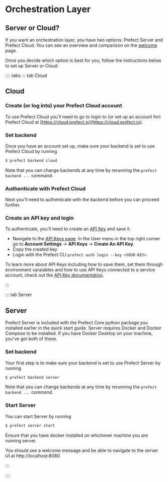 # Orchestration Layer

## Server or Cloud?

If you want an orchestration layer, you have two options:  Prefect Server and Prefect Cloud. You can see an overview and comparison on the [welcome](/orchestration/README.md) page. 

Once you decide which option is best for you, follow the instructions below to set up Server or Cloud. 

:::: tabs
::: tab Cloud

## Cloud 

### Create (or log into) your Prefect Cloud account
To use Prefect Cloud you'll need to go to login to (or set up an account for) Prefect Cloud at [https://cloud.prefect.io](https://cloud.prefect.io).

### Set backend 

Once you have an account set up, make sure your backend is set to use Prefect Cloud by running 

  ```bash
$ prefect backend cloud
```

Note that you can change backends at any time by rerunning the `prefect backend ...` command.

### Authenticate with Prefect Cloud 

Next you'll need to authenticate with the backend before you can proceed further.

### Create an API key and login

To authenticate, you'll need to create an [API Key](/orchestration/concepts/api_keys.md) and save it. 

- Navigate to the [API Keys page](https://cloud.prefect.io/user/keys). In the User menu in the top right corner go to **Account Settings** -> **API Keys** -> **Create An API Key**.
- Copy the created key
- Login with the Prefect CLI `prefect auth login --key <YOUR-KEY>`

To learn more about API Keys including how to save them, set them through environment varaiables and how to use API Keys connected to a service account, check out the [API Key documentation](/orchestration/concepts/api_keys.md). 

:::

::: tab Server 

## Server

Prefect Server is included with the Prefect Core python package you installed earlier in the quick start guide.  Server requires Docker and Docker Compose to be installed. If you have Docker Desktop on your machine, you've got both of these. 

### Set backend 

Your first step is to make sure your backend is set to use Prefect Server by running 

  ```bash
$ prefect backend server
```
Note that you can change backends at any time by rerunning the `prefect backend ...` command.

### Start Server

You can start Server by running 

```bash
$ prefect server start
```

Ensure that you have docker installed on whichever machine you are running server. 

You should see a welcome message and be able to navigate to the server UI at http://localhost:8080

:::

::::